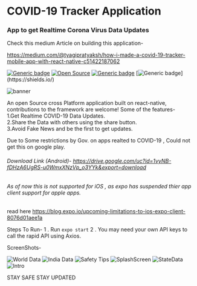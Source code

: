 # COVID-19 Tracker Application
### App to get Realtime Corona Virus Data Updates
Check this medium Article on building this application-

https://medium.com/@tyagipratyaksh/how-i-made-a-covid-19-tracker-mobile-app-with-react-native-c51422187062


[![Generic badge](https://img.shields.io/badge/release-v1.1.0-yellow.svg)](https://shields.io/)
[![Open Source](https://badges.frapsoft.com/os/v1/open-source.svg?v=103)](https://opensource.org/)
[![Generic badge](https://img.shields.io/badge/npm-v6.14.4-red.svg)](https://shields.io/)
[![Generic badge](https://img.shields.io/badge/Expo-SDK(37.0)-green.svg)](https://shields.io/)

![banner](https://user-images.githubusercontent.com/55044774/78933236-a0510900-7ac6-11ea-9c1d-c950d78beeae.png)

An open Source cross Platform application built on react-native, contributions to the framework are welcome!
Some of the features-<br/>
1.Get Realtime COVID-19 Data Updates.<br/>
2.Share the Data with others using the share button.<br/>
3.Avoid Fake News and be the first to get updates.<br/>

Due to Some restrictions by Gov. on apps realted to COVID-19 , Could not get this on google play.

###### Download Link (Android)- https://drive.google.com/uc?id=1vyNB-fDHzA6UgRS-u0WmxXNzVp_o3YYk&export=download

###### As of now this is not supported for iOS , as expo has suspended thier app client support for apple apps.
read here https://blog.expo.io/upcoming-limitations-to-ios-expo-client-8076d01aee1a

Steps To Run-
1 . Run ``` expo start ```
2 . You may need your own API keys to call the rapid API using Axios.


ScreenShots-

![World Data](https://user-images.githubusercontent.com/55044774/78925405-ff0f8600-7ab8-11ea-965b-053ff2a85f6e.png)
![India Data](https://user-images.githubusercontent.com/55044774/78925412-0040b300-7ab9-11ea-9617-32b045580616.png)
![Safety Tips](https://user-images.githubusercontent.com/55044774/78925413-00d94980-7ab9-11ea-8a45-31e30e53c2b9.png)
![SplashScreen](https://user-images.githubusercontent.com/55044774/78925414-020a7680-7ab9-11ea-8b04-0ae675ea78fd.png)
![StateData](https://user-images.githubusercontent.com/55044774/78925415-02a30d00-7ab9-11ea-9681-bb93fc5fd16c.png)
![Intro](https://user-images.githubusercontent.com/55044774/78924879-26198800-7ab8-11ea-8f58-46eb442b42b0.png)

STAY SAFE STAY UPDATED
